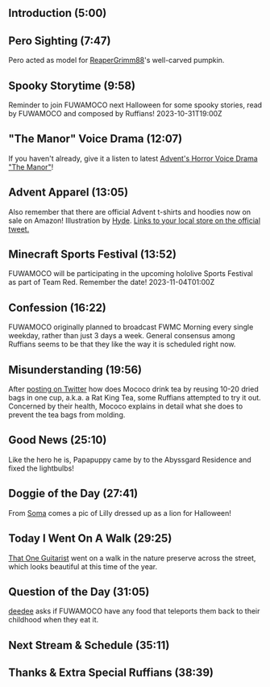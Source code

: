 ## Introduction (5:00)

## Pero Sighting (7:47)

Pero acted as model for [ReaperGrimm88](https://twitter.com/ReaperGrimm88/status/1716885452190547991)'s well-carved pumpkin.

## Spooky Storytime (9:58)

Reminder to join FUWAMOCO next Halloween for some spooky stories, read by FUWAMOCO and composed by Ruffians! 2023-10-31T19:00Z

## "The Manor" Voice Drama (12:07)

If you haven't already, give it a listen to latest [Advent's Horror Voice Drama "The Manor"](https://shop.hololivepro.com/en/products/hololiveen_advent_horrorvoicedrama)!

## Advent Apparel (13:05)

Also remember that there are official Advent t-shirts and hoodies now on sale on Amazon! Illustration by [Hyde](https://twitter.com/tabakko/status/1716315008085446730). [Links to your local store on the official tweet.](https://twitter.com/hololive_En/status/1716295882146988485)

## Minecraft Sports Festival (13:52)

FUWAMOCO will be participating in the upcoming hololive Sports Festival as part of Team Red. Remember the date! 2023-11-04T01:00Z

## Confession (16:22)

FUWAMOCO originally planned to broadcast FWMC Morning every single weekday, rather than just 3 days a week. General consensus among Ruffians seems to be that they like the way it is scheduled right now.

## Misunderstanding (19:56)

After [posting on Twitter](https://twitter.com/FUWAMOCO_en/status/1717610833705148563) how does Mococo drink tea by reusing 10-20 dried bags in one cup, a.k.a. a Rat King Tea, some Ruffians attempted to try it out. Concerned by their health, Mococo explains in detail what she does to prevent the tea bags from molding.

## Good News (25:10)

Like the hero he is, Papapuppy came by to the Abyssgard Residence and fixed the lightbulbs!

## Doggie of the Day (27:41)

From [Soma](https://twitter.com/SomaTheTatsoko/status/1717713612721053936) comes a pic of Lilly dressed up as a lion for Halloween!

## Today I Went On A Walk (29:25)

[That One Guitarist](https://twitter.com/that1guitar343/status/1717573660444139564) went on a walk in the nature preserve across the street, which looks beautiful at this time of the year.

## Question of the Day (31:05)

[deedee](https://twitter.com/dedendp1/status/1717287823634505744) asks if FUWAMOCO have any food that teleports them back to their childhood when they eat it.

## Next Stream & Schedule (35:11)

## Thanks & Extra Special Ruffians (38:39)

